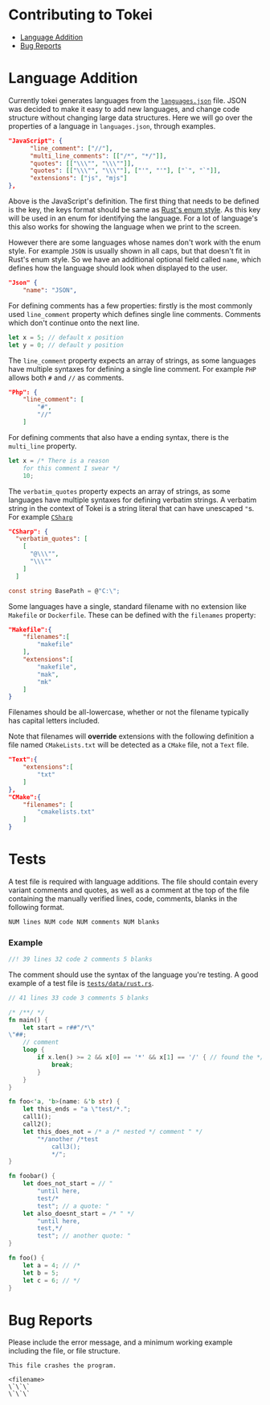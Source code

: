# Contributing to Tokei

- [Language Addition](#language-addition)
- [Bug Reports](#bug-reports)

# Language Addition

Currently tokei generates languages from the [`languages.json`](languages.json)
file. JSON was decided to make it easy to add new languages, and change code
structure without changing large data structures. Here we will go over the
properties of a language in `languages.json`, through examples.

```json
"JavaScript": {
      "line_comment": ["//"],
      "multi_line_comments": [["/*", "*/"]],
      "quotes": [["\\\"", "\\\""]],
      "quotes": [["\\\"", "\\\""], ["'", "'"], ["`", "`"]],
      "extensions": ["js", "mjs"]
},
```

Above is the JavaScript's definition. The first thing that needs to be defined
is the key, the keys format should be same as [Rust's enum style]. As this key
will be used in an enum for identifying the language. For a lot of language's
this also works for showing the language when we print to the screen.

However there are some languages whose names don't work with the enum style.
For example `JSON` is usually shown in all caps, but that doesn't fit in Rust's
enum style. So we have an additional optional field called `name`, which defines
how the language should look when displayed to the user.

```json
"Json" {
    "name": "JSON",
```

For defining comments has a few properties: firstly is the most commonly used
`line_comment` property which defines single line comments. Comments which don't
continue onto the next line.

```rust
let x = 5; // default x position
let y = 0; // default y position
```

The `line_comment` property expects an array of strings, as some languages have
multiple syntaxes for defining a single line comment. For example `PHP` allows
both `#` and `//` as comments.

```json
"Php": {
    "line_comment": [
        "#",
        "//"
    ]
```

For defining comments that also have a ending syntax, there is the `multi_line`
property.

```rust
let x = /* There is a reason
    for this comment I swear */
    10;
```

The `verbatim_quotes` property expects an array of strings, as some languages
have multiple syntaxes for defining verbatim strings. A verbatim string
in the context of Tokei is a string literal that can have unescaped `"`s. For example [`CSharp`](https://docs.microsoft.com/en-us/dotnet/csharp/programming-guide/strings/#regular-and-verbatim-string-literals)

```json
"CSharp": {
  "verbatim_quotes": [
    [
      "@\\\"",
      "\\\""
    ]
  ]
```

```csharp
const string BasePath = @"C:\";
```

Some languages have a single, standard filename with no extension
like `Makefile` or `Dockerfile`. These can be defined with the
`filenames` property:

```json
"Makefile":{
    "filenames":[
        "makefile"
    ],
    "extensions":[
        "makefile",
        "mak",
        "mk"
    ]
}
```

Filenames should be all-lowercase, whether or not the filename
typically has capital letters included.

Note that filenames will **override** extensions with the
following definition a file named `CMakeLists.txt` will be
detected as a `CMake` file, not a `Text` file.

```json
"Text":{
    "extensions":[
        "txt"
    ]
},
"CMake":{
    "filenames": [
        "cmakelists.txt"
    ]
}
```

# Tests

A test file is required with language additions. The file should
contain every variant comments and quotes, as well as a comment
at the top of the file containing the manually verified lines,
code, comments, blanks in the following format.

```rust
NUM lines NUM code NUM comments NUM blanks
```

### Example

```rust
//! 39 lines 32 code 2 comments 5 blanks
```

The comment should use the syntax of the language you're testing.
A good example of a test file is [`tests/data/rust.rs`].

```rust
// 41 lines 33 code 3 comments 5 blanks

/* /**/ */
fn main() {
    let start = r##"/*\"
\"##;
    // comment
    loop {
        if x.len() >= 2 && x[0] == '*' && x[1] == '/' { // found the */
            break;
        }
    }
}

fn foo<'a, 'b>(name: &'b str) {
    let this_ends = "a \"test/*.";
    call1();
    call2();
    let this_does_not = /* a /* nested */ comment " */
        "*/another /*test
            call3();
            */";
}

fn foobar() {
    let does_not_start = // "
        "until here,
        test/*
        test"; // a quote: "
    let also_doesnt_start = /* " */
        "until here,
        test,*/
        test"; // another quote: "
}

fn foo() {
    let a = 4; // /*
    let b = 5;
    let c = 6; // */
}

```

# Bug Reports

Please include the error message, and a minimum working example
including the file, or file structure.

```
This file crashes the program.

<filename>
\`\`\`
\`\`\`
```

[rust's enum style]: (https://github.com/rust-lang/rfcs/blob/master/text/0430-finalizing-naming-conventions.md#general-naming-conventions)
[`tests/data/rust.rs`]: https://github.com/XAMPPRocky/tokei/blob/master/tests/data/rust.rs
